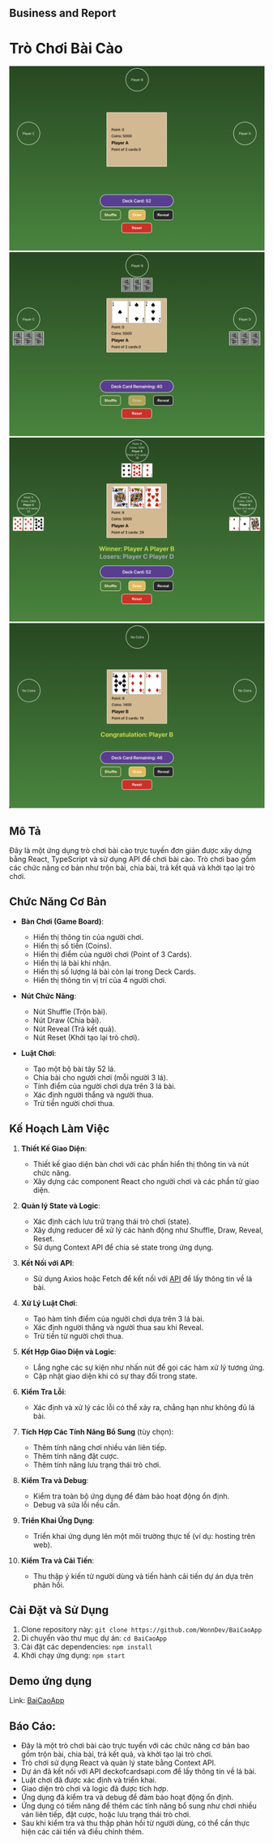 ## Business and Report

# Trò Chơi Bài Cào

![Alt text](src/images/preview1.png) ![Alt text](src/images/preview2.png) ![Alt text](src/images/preview3.png) ![Alt text](src/images/preview4.png)

## Mô Tả

Đây là một ứng dụng trò chơi bài cào trực tuyến đơn giản được xây dựng bằng React, TypeScript và sử dụng API để chơi bài cào. Trò chơi bao gồm các chức năng cơ bản như trộn bài, chia bài, trả kết quả và khởi tạo lại trò chơi.

## Chức Năng Cơ Bản

- **Bàn Chơi (Game Board)**:

  - Hiển thị thông tin của người chơi.
  - Hiển thị số tiền (Coins).
  - Hiển thị điểm của người chơi (Point of 3 Cards).
  - Hiển thị lá bài khi nhận.
  - Hiển thị số lượng lá bài còn lại trong Deck Cards.
  - Hiển thị thông tin vị trí của 4 người chơi.

- **Nút Chức Năng**:

  - Nút Shuffle (Trộn bài).
  - Nút Draw (Chia bài).
  - Nút Reveal (Trả kết quả).
  - Nút Reset (Khởi tạo lại trò chơi).

- **Luật Chơi**:
  - Tạo một bộ bài tây 52 lá.
  - Chia bài cho người chơi (mỗi người 3 lá).
  - Tính điểm của người chơi dựa trên 3 lá bài.
  - Xác định người thắng và người thua.
  - Trừ tiền người chơi thua.

## Kế Hoạch Làm Việc

1. **Thiết Kế Giao Diện**:

   - Thiết kế giao diện bàn chơi với các phần hiển thị thông tin và nút chức năng.
   - Xây dựng các component React cho người chơi và các phần tử giao diện.

2. **Quản lý State và Logic**:

   - Xác định cách lưu trữ trạng thái trò chơi (state).
   - Xây dựng reducer để xử lý các hành động như Shuffle, Draw, Reveal, Reset.
   - Sử dụng Context API để chia sẻ state trong ứng dụng.

3. **Kết Nối với API**:

   - Sử dụng Axios hoặc Fetch để kết nối với [API](https://deckofcardsapi.com) để lấy thông tin về lá bài.

4. **Xử Lý Luật Chơi**:

   - Tạo hàm tính điểm của người chơi dựa trên 3 lá bài.
   - Xác định người thắng và người thua sau khi Reveal.
   - Trừ tiền từ người chơi thua.

5. **Kết Hợp Giao Diện và Logic**:

   - Lắng nghe các sự kiện như nhấn nút để gọi các hàm xử lý tương ứng.
   - Cập nhật giao diện khi có sự thay đổi trong state.

6. **Kiểm Tra Lỗi**:

   - Xác định và xử lý các lỗi có thể xảy ra, chẳng hạn như không đủ lá bài.

7. **Tích Hợp Các Tính Năng Bổ Sung** (tùy chọn):

   - Thêm tính năng chơi nhiều ván liên tiếp.
   - Thêm tính năng đặt cược.
   - Thêm tính năng lưu trạng thái trò chơi.

8. **Kiểm Tra và Debug**:

   - Kiểm tra toàn bộ ứng dụng để đảm bảo hoạt động ổn định.
   - Debug và sửa lỗi nếu cần.

9. **Triển Khai Ứng Dụng**:

   - Triển khai ứng dụng lên một môi trường thực tế (ví dụ: hosting trên web).

10. **Kiểm Tra và Cải Tiến**:
    - Thu thập ý kiến từ người dùng và tiến hành cải tiến dự án dựa trên phản hồi.

## Cài Đặt và Sử Dụng

1. Clone repository này: `git clone https://github.com/WonnDev/BaiCaoApp`
2. Di chuyển vào thư mục dự án: `cd BaiCaoApp`
3. Cài đặt các dependencies: `npm install`
4. Khởi chạy ứng dụng: `npm start`

## Demo ứng dụng

Link: [BaiCaoApp](https://8kxhzk-3000.csb.app/)

## Báo Cáo:

- Đây là một trò chơi bài cào trực tuyến với các chức năng cơ bản bao gồm trộn bài, chia bài, trả kết quả, và khởi tạo lại trò chơi.
- Trò chơi sử dụng React và quản lý state bằng Context API.
- Dự án đã kết nối với API deckofcardsapi.com để lấy thông tin về lá bài.
- Luật chơi đã được xác định và triển khai.
- Giao diện trò chơi và logic đã được tích hợp.
- Ứng dụng đã kiểm tra và debug để đảm bảo hoạt động ổn định.
- Ứng dụng có tiềm năng để thêm các tính năng bổ sung như chơi nhiều ván liên tiếp, đặt cược, hoặc lưu trạng thái trò chơi.
- Sau khi kiểm tra và thu thập phản hồi từ người dùng, có thể cần thực hiện các cải tiến và điều chỉnh thêm.
